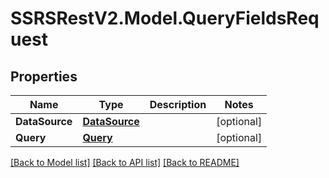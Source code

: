 # SSRSRestV2.Model.QueryFieldsRequest

## Properties

Name | Type | Description | Notes
------------ | ------------- | ------------- | -------------
**DataSource** | [**DataSource**](DataSource.md) |  | [optional] 
**Query** | [**Query**](Query.md) |  | [optional] 

[[Back to Model list]](../../README.md#documentation-for-models) [[Back to API list]](../../README.md#documentation-for-api-endpoints) [[Back to README]](../../README.md)

